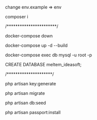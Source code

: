 change env.example => env

composer i

/***********************/

docker-compose down

docker-compose up -d --build

docker-compose exec db mysql -u root -p

CREATE DATABASE meltem_ideasoft;

/*********************/

php artisan key:generate

php artisan migrate

php artisan db:seed

php artisan passport:install
